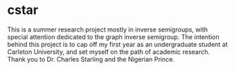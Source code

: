 # cstar
This is a summer research project mostly in inverse semigroups, with special attention 
dedicated to the graph inverse semigroup. The intention behind this project is 
to cap off my first year as an undergraduate student at Carleton University, and
set myself on the path of academic research. Thank you to Dr. Charles Starling and
the Nigerian Prince.
